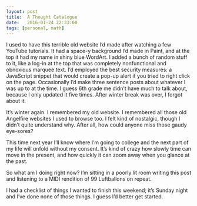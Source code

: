 ```yaml
---
layout: post
title:  A Thought Catalogue
date:   2016-01-24 22:33:00
tags: [personal, math]
---
```


I used to have this terrible old website I’d made after watching a few YouTube tutorials. It had a space-y background I’d made in Paint, and at the top it had my name in shiny blue WordArt. I added a bunch of random stuff to it, like a log-in at the top that was completely nonfunctional and obnoxious marquee text. I’d employed the best security measures: a JavaScript snippet that would create a pop-up alert if you tried to right click on the page. Occasionally I’d make three sentence posts about whatever I was up to at the time. I guess 6th grade me didn’t have much to talk about, because I only updated it five times. After winter break was over, I forgot about it.

It’s winter again. I remembered my old website. I remembered all those old Angelfire websites I used to browse too. I felt kind of nostalgic, though I didn’t quite understand why. After all, how could anyone miss those gaudy eye-sores?

This time next year I’ll know where I’m going to college and the next part of my life will unfold without my consent. It’s kind of crazy how slowly time can move in the present, and how quickly it can zoom away when you glance at the past.

So what am I doing right now? I’m sitting in a poorly lit room writing this post and listening to a MIDI rendition of 99 Luftballons on repeat. 

I had a checklist of things I wanted to finish this weekend; it’s Sunday night and I’ve done none of those things. I guess I’d better get started.
